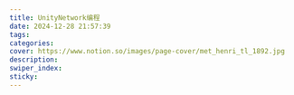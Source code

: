```yaml
---
title: UnityNetwork编程
date: 2024-12-28 21:57:39
tags:
categories:
cover: https://www.notion.so/images/page-cover/met_henri_tl_1892.jpg
description:
swiper_index:
sticky:
---
```



